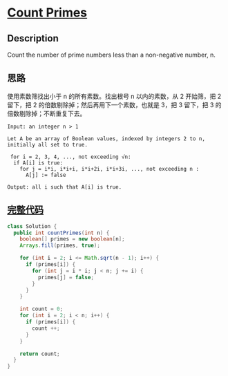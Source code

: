 # [Count Primes][title]

## Description

Count the number of prime numbers less than a non-negative number, n.

## 思路

使用素数筛找出小于 n 的所有素数。找出根号 n 以内的素数，从 2 开始筛，把 2 留下，把 2 的倍数剔除掉；然后再用下一个素数，也就是 3，把 3 留下，把 3 的倍数剔除掉；不断重复下去。

```
Input: an integer n > 1
 
Let A be an array of Boolean values, indexed by integers 2 to n,
initially all set to true.
 
 for i = 2, 3, 4, ..., not exceeding √n:
  if A[i] is true:
    for j = i*i, i*i+i, i*i+2i, i*i+3i, ..., not exceeding n :
      A[j] := false
 
Output: all i such that A[i] is true.
```

## [完整代码][src]

```java
class Solution {
  public int countPrimes(int n) {
    boolean[] primes = new boolean[n];
    Arrays.fill(primes, true);

    for (int i = 2; i <= Math.sqrt(n - 1); i++) {
      if (primes[i]) {
        for (int j = i * i; j < n; j += i) {
          primes[j] = false;
        }
      }
    }

    int count = 0;
    for (int i = 2; i < n; i++) {
      if (primes[i]) {
        count ++;
      }
    }

    return count;
  }
}
```

[title]: https://leetcode.com/problems/count-primes
[src]: https://github.com/andavid/leetcode-java/blob/master/src/com/andavid/leetcode/_204/Solution.java

